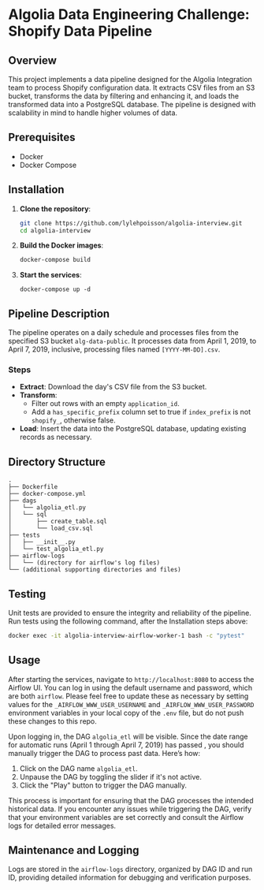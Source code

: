 # Algolia Data Engineering Challenge: Shopify Data Pipeline

## Overview

This project implements a data pipeline designed for the Algolia Integration team to process Shopify configuration data. It extracts CSV files from an S3 bucket, transforms the data by filtering and enhancing it, and loads the transformed data into a PostgreSQL database. The pipeline is designed with scalability in mind to handle higher volumes of data.

## Prerequisites

- Docker
- Docker Compose

## Installation

1. **Clone the repository**:
   ```bash
   git clone https://github.com/lylehpoisson/algolia-interview.git
   cd algolia-interview
   ```

2. **Build the Docker images**:
    ```bash
    docker-compose build
    ```

3. **Start the services**:
    ```
    docker-compose up -d
    ```

## Pipeline Description

The pipeline operates on a daily schedule and processes files from the specified S3 bucket `alg-data-public`. It processes data from April 1, 2019, to April 7, 2019, inclusive, processing files named `[YYYY-MM-DD].csv`.

### Steps

- **Extract**: Download the day's CSV file from the S3 bucket.
- **Transform**:
  - Filter out rows with an empty `application_id`.
  - Add a `has_specific_prefix` column set to true if `index_prefix` is not `shopify_`, otherwise false.
- **Load**: Insert the data into the PostgreSQL database, updating existing records as necessary.

## Directory Structure

```plaintext
.
├── Dockerfile
├── docker-compose.yml
├── dags
│   └── algolia_etl.py
│   └── sql
│       ├── create_table.sql
│       └── load_csv.sql
├── tests
│   ├── __init__.py
│   └── test_algolia_etl.py
├── airflow-logs
│   └── (directory for airflow's log files)
└── (additional supporting directories and files)
```

## Testing

Unit tests are provided to ensure the integrity and reliability of the pipeline. Run tests using the following command, after the Installation steps above:

```bash
docker exec -it algolia-interview-airflow-worker-1 bash -c "pytest"
```

## Usage

After starting the services, navigate to `http://localhost:8080` to access the Airflow UI. You can log in using the default username and password, which are both `airflow`. Please feel free to update these as necessary by setting values for the `_AIRFLOW_WWW_USER_USERNAME` and `_AIRFLOW_WWW_USER_PASSWORD` environment variables in your local copy of the `.env` file, but do not push these changes to this repo. 

Upon logging in, the DAG `algolia_etl` will be visible. Since the date range for automatic runs (April 1 through April 7, 2019) has passed , you should manually trigger the DAG to process past data. Here’s how:

1. Click on the DAG name `algolia_etl`.
2. Unpause the DAG by toggling the slider if it's not active.
3. Click the "Play" button to trigger the DAG manually.

This process is important for ensuring that the DAG processes the intended historical data. If you encounter any issues while triggering the DAG, verify that your environment variables are set correctly and consult the Airflow logs for detailed error messages.

## Maintenance and Logging

Logs are stored in the `airflow-logs` directory, organized by DAG ID and run ID, providing detailed information for debugging and verification purposes.